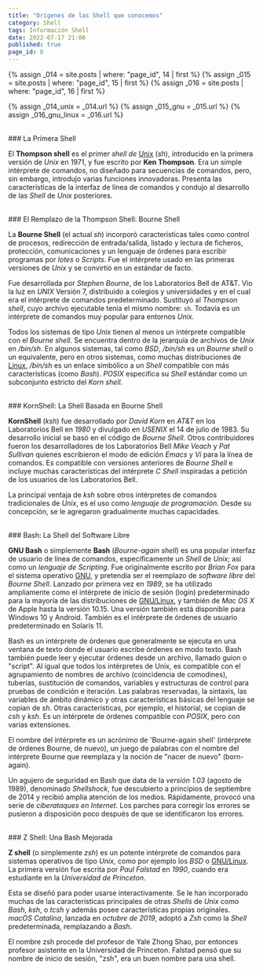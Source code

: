 ```yaml
---
title: "Orígenes de las Shell que conocemos"
category: Shell
tags: Información Shell
date: 2022-07-17 21:00
published: true
page_id: 8
---
```


{% assign _014 = site.posts | where: "page_id", 14 | first %}
{% assign _015 = site.posts | where: "page_id", 15 | first %}
{% assign _016 = site.posts | where: "page_id", 16 | first %}

{% assign _014_unix      = _014.url %}
{% assign _015_gnu       = _015.url %}
{% assign _016_gnu_linux = _016.url %}

<div id="Thompson"><br></div>
### La Primera Shell

El **Thompson shell** es el primer *shell de* <a href="{{_014_unix}}">Unix</a> (*sh*), introducido en la primera versión de *Unix* en 1971, y fue escrito por **Ken Thompson**. Era un simple intérprete de comandos, no diseñado para secuencias de comandos, pero, sin embargo, introdujo varias funciones innovadoras. Presenta las características de la interfaz de línea de comandos y condujo al desarrollo de las *Shell* de *Unix* posteriores.

<div id="Bourne"><br></div>
### El Remplazo de la Thompson Shell: Bourne Shell

La **Bourne Shell** (el actual *sh*) incorporó características tales como control de procesos, redirección de entrada/salida, listado y lectura de ficheros, protección, comunicaciones y un lenguaje de órdenes para escribir programas por *lotes* o *Scripts*. Fue el intérprete usado en las primeras versiones de *Unix* y se convirtió en un estándar de facto.

Fue desarrollada por *Stephen Bourne*, de los Laboratorios Bell de AT&T. Vio la luz en *UNIX* Versión 7, distribuido a colegios y universidades y en el cual era el intérprete de comandos predeterminado. Sustituyó al *Thompson shell*, cuyo archivo ejecutable tenía el mismo nombre: `sh`. Todavía es un intérprete de comandos muy popular para entornos *Unix*.

Todos los sistemas de tipo *Unix* tienen al menos un intérprete compatible con el *Bourne shell*. Se encuentra dentro de la jerarquía de archivos de *Unix* en */bin/sh*. En algunos sistemas, tal como *BSD*, */bin/sh* es un *Bourne shell* o un equivalente, pero en otros sistemas, como muchas distribuciones de <a href="/linux/Que-es-GNU-Linux">Linux</a>, */bin/sh* es un enlace simbólico a un *Shell* compatible con más características (como *Bash*). *POSIX* especifica su *Shell* estándar como un subconjunto estricto del *Korn shell*.

<div id="Ksh"><br></div>
### KornShell: La Shell Basada en Bourne Shell

**KornShell** (*ksh*) fue desarrollado por *David Korn* en *AT&T* en los Laboratorios Bell en *1980* y divulgado en *USENIX* el 14 de julio de 1983. Su desarrollo inicial se basó en el código de *Bourne Shell*. Otros contribuidores fueron los desarrolladores de los Laboratorios Bell *Mike Veach* y *Pat Sullivan* quienes escribieron el modo de edición *Emacs* y *Vi* para la línea de comandos. Es compatible con versiones anteriores de *Bourne Shell* e incluye muchas características del intérprete *C Shell* inspiradas a petición de los usuarios de los Laboratorios Bell.

La principal ventaja de *ksh* sobre otros intérpretes de comandos tradicionales de *Unix*, es el uso como *lenguaje de programación*. Desde su concepción, se le agregaron gradualmente muchas capacidades.

<div id="Bash"><br></div>
### Bash: La Shell del Software Libre

**GNU Bash** o simplemente **Bash** (*Bourne-again shell*) es una popular interfaz de usuario de línea de comandos, específicamente un *Shell* de *Unix*; así como un *lenguaje de Scripting*. Fue originalmente escrito por *Brian Fox* para el sistema operativo <a href="{{_015_gnu}}">GNU</a>, y pretendía ser el reemplazo de *software libre* del *Bourne Shell*. Lanzado por primera vez en *1989*, se ha utilizado ampliamente como el intérprete de inicio de sesión (login) predeterminado para la mayoría de las distribuciones de <a href="{{_016_gnu_linux}}">GNU/Linux</a>, y también de *Mac OS X* de Apple hasta la versión 10.15. Una versión también está disponible para Windows 10 y Android. También es el intérprete de órdenes de usuario predeterminado en Solaris 11.

Bash es un intérprete de órdenes que generalmente se ejecuta en una ventana de texto donde el usuario escribe órdenes en modo texto. Bash también puede leer y ejecutar órdenes desde un archivo, llamado guion o "script". Al igual que todos los intérpretes de Unix, es compatible con el agrupamiento de nombres de archivo (coincidencia de comodines), tuberías, sustitución de comandos, variables y estructuras de control para pruebas de condición e iteración. Las palabras reservadas, la sintaxis, las variables de ámbito dinámico y otras características básicas del lenguaje se copian de *sh*. Otras características, por ejemplo, el historial, se copian de *csh* y *ksh*. Es un intérprete de órdenes compatible con *POSIX*, pero con varias extensiones.

El nombre del intérprete es un acrónimo de 'Bourne-again shell' (intérprete de órdenes Bourne, de nuevo), un juego de palabras con el nombre del intérprete Bourne que reemplaza y la noción de "nacer de nuevo" (born-again).

Un agujero de seguridad en Bash que data de la *versión 1.03* (agosto de 1989), denominado *Shellshock*, fue descubierto a principios de septiembre de 2014 y recibió amplia atención de los medios. Rápidamente, provocó una serie de *ciberataques en Internet*. Los parches para corregir los errores se pusieron a disposición poco después de que se identificaron los errores.

<div id="Zsh"><br></div>
### Z Shell: Una Bash Mejorada

**Z shell** (o simplemente *zsh*) es un potente intérprete de comandos para sistemas operativos de tipo *Unix*, como por ejemplo los *BSD* o <a href="{{_016_gnu_linux}}">GNU/Linux</a>. La primera versión fue escrita por *Paul Falstad* en *1990*, cuando era estudiante en la *Universidad de Princeton*.

Esta se diseñó para poder usarse interactivamente. Se le han incorporado muchas de las características principales de otras *Shells* de *Unix* como *Bash*, *ksh*, o *tcsh* y además posee características propias originales.
*macOS Catalina*, lanzada en *octubre de 2019*, adoptó a *Zsh* como la *Shell* predeterminada, remplazando a *Bash*.

El nombre zsh procede del profesor de Yale Zhong Shao, por entonces profesor asistente en la Universidad de Princeton. Falstad pensó que su nombre de inicio de sesión, "zsh", era un buen nombre para una shell.